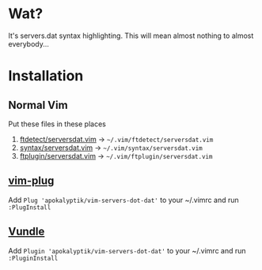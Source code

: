 # Wat?
It's servers.dat syntax highlighting.  This will mean almost nothing to almost everybody...

# Installation

## Normal Vim

Put these files in these places

1. [ftdetect/serversdat.vim](ftdetect/serversdat.vim) -> `~/.vim/ftdetect/serversdat.vim `
2. [syntax/serversdat.vim](syntax/serversdat.vim) -> `~/.vim/syntax/serversdat.vim`
3. [ftplugin/serversdat.vim](ftplugin/serversdat.vim) -> `~/.vim/ftplugin/serversdat.vim`

## [vim-plug](https://github.com/junegunn/vim-plug)

Add `Plug 'apokalyptik/vim-servers-dot-dat'` to your ~/.vimrc and run `:PlugInstall`

## [Vundle](https://github.com/VundleVim/Vundle.vim)

Add `Plugin 'apokalyptik/vim-servers-dot-dat'` to your ~/.vimrc and run `:PluginInstall`
